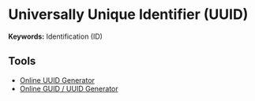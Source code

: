 # Universally Unique Identifier (UUID)

**Keywords:** Identification (ID)

## Tools

- [Online UUID Generator](https://uuidgenerator.net/)
- [Online GUID / UUID Generator](https://guidgenerator.com/online-guid-generator.aspx)
